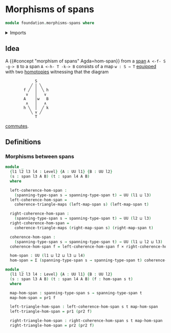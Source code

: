 # Morphisms of spans

```agda
module foundation.morphisms-spans where
```

<details><summary>Imports</summary>

```agda
open import foundation.dependent-pair-types
open import foundation.spans
open import foundation.universe-levels

open import foundation-core.cartesian-product-types
open import foundation-core.commuting-squares-of-maps
open import foundation-core.commuting-triangles-of-maps
open import foundation-core.operations-spans
```

</details>

## Idea

A {{#concept "morphism of spans" Agda=hom-span}} from a
[span](foundation.spans.md) `A <-f- S -g-> B` to a span `A <-h- T -k-> B`
consists of a map `w : S → T` [equipped](foundation.structure.md) with two
[homotopies](foundation-core.homotopies.md) witnessing that the diagram

```text
             S
           ╱ │ ╲
        f ╱  │  ╲ h
         ∨   │   ∨
        A    │w   B
         ∧   │   ∧
        h ╲  │  ╱ k
           ╲ ∨ ╱
             T
```

[commutes](foundation.commuting-triangles-of-maps.md).

## Definitions

### Morphisms between spans

```agda
module _
  {l1 l2 l3 l4 : Level} {A : UU l1} {B : UU l2}
  (s : span l3 A B) (t : span l4 A B)
  where

  left-coherence-hom-span :
    (spanning-type-span s → spanning-type-span t) → UU (l1 ⊔ l3)
  left-coherence-hom-span =
    coherence-triangle-maps (left-map-span s) (left-map-span t)

  right-coherence-hom-span :
    (spanning-type-span s → spanning-type-span t) → UU (l2 ⊔ l3)
  right-coherence-hom-span =
    coherence-triangle-maps (right-map-span s) (right-map-span t)

  coherence-hom-span :
    (spanning-type-span s → spanning-type-span t) → UU (l1 ⊔ l2 ⊔ l3)
  coherence-hom-span f = left-coherence-hom-span f × right-coherence-hom-span f

  hom-span : UU (l1 ⊔ l2 ⊔ l3 ⊔ l4)
  hom-span = Σ (spanning-type-span s → spanning-type-span t) coherence-hom-span

module _
  {l1 l2 l3 l4 : Level} {A : UU l1} {B : UU l2}
  (s : span l3 A B) (t : span l4 A B) (f : hom-span s t)
  where

  map-hom-span : spanning-type-span s → spanning-type-span t
  map-hom-span = pr1 f

  left-triangle-hom-span : left-coherence-hom-span s t map-hom-span
  left-triangle-hom-span = pr1 (pr2 f)

  right-triangle-hom-span : right-coherence-hom-span s t map-hom-span
  right-triangle-hom-span = pr2 (pr2 f)
```
